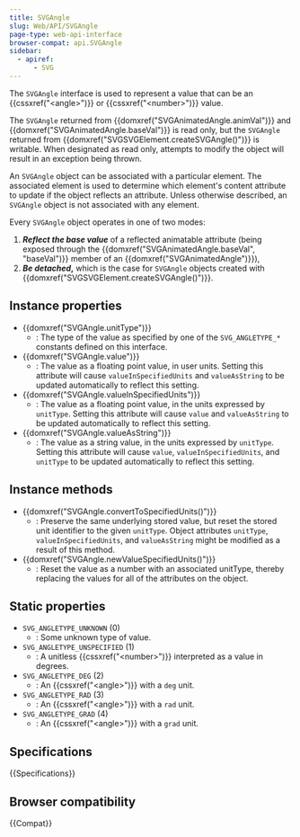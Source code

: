 ```yaml
---
title: SVGAngle
slug: Web/API/SVGAngle
page-type: web-api-interface
browser-compat: api.SVGAngle
sidebar:
  - apiref:
      - SVG
---
```


The `SVGAngle` interface is used to represent a value that can be an {{cssxref("&lt;angle&gt;")}} or {{cssxref("&lt;number&gt;")}} value.

The `SVGAngle` returned from {{domxref("SVGAnimatedAngle.animVal")}} and {{domxref("SVGAnimatedAngle.baseVal")}} is read only, but the `SVGAngle` returned from {{domxref("SVGSVGElement.createSVGAngle()")}} is writable. When designated as read only, attempts to modify the object will result in an exception being thrown.

An `SVGAngle` object can be associated with a particular element. The associated element is used to determine which element's content attribute to update if the object reflects an attribute. Unless otherwise described, an `SVGAngle` object is not associated with any element.

Every `SVGAngle` object operates in one of two modes:

1. **_Reflect the base value_** of a reflected animatable attribute (being exposed through the {{domxref("SVGAnimatedAngle.baseVal", "baseVal")}} member of an {{domxref("SVGAnimatedAngle")}}),
2. **_Be detached_,** which is the case for `SVGAngle` objects created with {{domxref("SVGSVGElement.createSVGAngle()")}}.

## Instance properties

- {{domxref("SVGAngle.unitType")}}
  - : The type of the value as specified by one of the `SVG_ANGLETYPE_*` constants defined on this interface.
- {{domxref("SVGAngle.value")}}
  - : The value as a floating point value, in user units. Setting this attribute will cause `valueInSpecifiedUnits` and `valueAsString` to be updated automatically to reflect this setting.
- {{domxref("SVGAngle.valueInSpecifiedUnits")}}
  - : The value as a floating point value, in the units expressed by `unitType`. Setting this attribute will cause `value` and `valueAsString` to be updated automatically to reflect this setting.
- {{domxref("SVGAngle.valueAsString")}}
  - : The value as a string value, in the units expressed by `unitType`. Setting this attribute will cause `value`, `valueInSpecifiedUnits`, and `unitType` to be updated automatically to reflect this setting.

## Instance methods

- {{domxref("SVGAngle.convertToSpecifiedUnits()")}}
  - : Preserve the same underlying stored value, but reset the stored unit identifier to the given `unitType`. Object attributes `unitType`, `valueInSpecifiedUnits`, and `valueAsString` might be modified as a result of this method.
- {{domxref("SVGAngle.newValueSpecifiedUnits()")}}
  - : Reset the value as a number with an associated unitType, thereby replacing the values for all of the attributes on the object.

## Static properties

- `SVG_ANGLETYPE_UNKNOWN` (0)
  - : Some unknown type of value.
- `SVG_ANGLETYPE_UNSPECIFIED` (1)
  - : A unitless {{cssxref("&lt;number&gt;")}} interpreted as a value in degrees.
- `SVG_ANGLETYPE_DEG` (2)
  - : An {{cssxref("&lt;angle&gt;")}} with a `deg` unit.
- `SVG_ANGLETYPE_RAD` (3)
  - : An {{cssxref("&lt;angle&gt;")}} with a `rad` unit.
- `SVG_ANGLETYPE_GRAD` (4)
  - : An {{cssxref("&lt;angle&gt;")}} with a `grad` unit.

## Specifications

{{Specifications}}

## Browser compatibility

{{Compat}}
